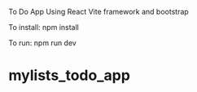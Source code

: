 To Do App
Using React Vite framework and bootstrap 

To install:
npm install

To run:
npm run dev
# mylists_todo_app
